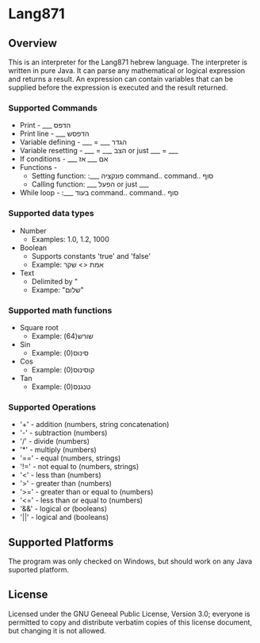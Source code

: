 Lang871 
===========

Overview
--------
This is an interpreter for the Lang871 hebrew language. The interpreter is written in pure Java. It can parse any mathematical or logical expression and returns a result. An expression can contain variables that can be supplied before the expression is executed and the result returned. 

### Supported Commands 
* Print - ___ הדפס
* Print line - ___ הדפסש
* Variable defining - ___ = ___ הגדר
* Variable resetting - ___ = ___ הצב or just ___ = ___
* If conditions - ___ אם ___ אז
* Functions - 
	- Setting function:
	:___ פונקציה
	command..
	command..
	סוף
	- Calling function: ___ הפעל or just ___
* While loop -
	:___ בעוד
	command..
	command..
	סוף

### Supported data types
* Number
  - Examples: 1.0, 1.2, 1000
* Boolean
  - Supports constants 'true' and 'false' 
  - Example: אמת <> שקר
* Text
  - Delimited by " 
  - Exampe: "שלום"
  
### Supported math functions
* Square root
  - Example: (שורש(64
* Sin
  - Example: (סינוס(0
* Cos
  - Example: (קוסינוס(0
* Tan
  - Example: (טנגנס(0 

### Supported Operations
* '+'	 	- addition  (numbers, string concatenation)
* '-'		- subtraction (numbers)
* '/'		- divide (numbers)
* '*'		- multiply (numbers)
* '=='	- equal (numbers, strings)
* '!='	- not equal to (numbers, strings)
* '<'		- less than (numbers)
* '>'		- greater than (numbers)
* '>='	- greater than or equal to (numbers)
* '<='	- less than or equal to (numbers)
* '&&'	- logical or (booleans)
* '||'	- logical and (booleans)

Supported Platforms
-------------------
The program was only checked on Windows, but should work
on any Java suported platform.

License
-------
Licensed under the GNU Geneeal Public License, Version 3.0; everyone is permitted to copy and distribute verbatim copies of this license document, but changing it is not allowed.
